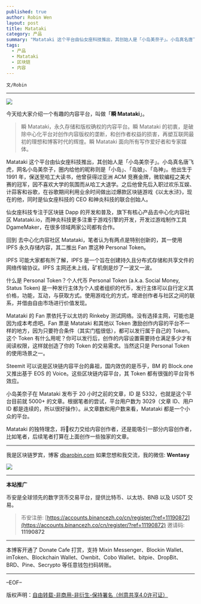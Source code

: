 ```yaml
---
published: true
author: Robin Wen
layout: post
title: Matataki
category: 产品
summary: "Matataki 这个平台由仙女座科技推出，其创始人是「小岛美奈子」。小岛真名唐飞虎，网名小岛美奈子，圈内给他的昵称则是「小岛」、「岛娘」、「岛神」。他出生于 1991 年，保送至哈工大读书，他曾获得过亚洲 ACM 竞赛金牌，微软编程之美大赛的冠军，因不喜欢大学的氛围而从哈工大退学。之后他曾先后入职过欢乐互娱、计蒜客和谷歌，在谷歌期间利用业余时间做出过爆款区块链游戏《以太水浒》，现在的他，同时是仙女座科技的 CEO 和神炎科技的联合创始人。"
tags:
  - 产品
  - Matataki
  - 区块链
  - 内容
---
```


`文/Robin`

***

![](https://cdn.dbarobin.com/sbeu0cx.png)

今天给大家介绍一个有趣的内容平台，叫做「**瞬 Matataki**」。

> 瞬 Matataki，永久存储和版权确权的内容平台。瞬 Matataki 的初衷，是破除中心化平台对创作内容版权的垄断，和创作者权益的损害，再塑互联网最初的理想和博客时代的辉煌。瞬 Matataki 面向所有写作爱好者和专家媒体。

Matataki 这个平台由仙女座科技推出，其创始人是「小岛美奈子」。小岛真名唐飞虎，网名小岛美奈子，圈内给他的昵称则是「小岛」、「岛娘」、「岛神」。他出生于 1991 年，保送至哈工大读书，他曾获得过亚洲 ACM 竞赛金牌，微软编程之美大赛的冠军，因不喜欢大学的氛围而从哈工大退学。之后他曾先后入职过欢乐互娱、计蒜客和谷歌，在谷歌期间利用业余时间做出过爆款区块链游戏《以太水浒》，现在的他，同时是仙女座科技的 CEO 和神炎科技的联合创始人。

仙女座科技专注于区块链 Dapp 的开发和普及，旗下有核心产品去中心化内容社区 Matataki.io，而神炎科技更多注重于游戏引擎的开发，开发过游戏制作工具 DgameMaker，在很多领域两家公司都有合作。

回到 去中心化内容社区 Matataki，笔者认为有两点是特别创新的，其一使用 IPFS 永久存储内容，其二推出 Fan 票这种 Personal Token。

IPFS 可能大家都有所了解，IPFS 是一个旨在创建持久且分布式存储和共享文件的网络传输协议。IPFS 主网还未上线，矿机倒是炒了一波又一波。

什么是 Personal Token？个人代币 Personal Token (a.k.a. Social Money, Status Token) 是一种发行主体为个人或者组织的代币，发行主体可以自行定义其价格，功能，互动，与获取方式。使用游戏化的方式，增进创作者与社区之间的联系，并借由自由市场进行价值发现。

Matataki 的 Fan 票依托于以太坊的 Rinkeby 测试网络。没有选择主网，可能也是因为成本考虑吧。Fan 票是 Matataki 和其他以 Token 激励创作内容的平台不一样的地方，因为只要符合条件（其实门槛很低），都可以发行属于自己的 Token。这个 Token 有什么用呢？你可以发行后，创作的内容设置需要持仓满足多少才有阅读权限，这样就创造了你的 Token 的交易需求。当然这只是 Personal Token 的使用场景之一。

Steemit 可以说是区块链内容平台的鼻祖，国内效仿的是币乎，BM 的 Block.one 又推出基于 EOS 的 Voice。这些区块链内容平台，其 Token 都有很强的平台背书效应。

小岛美奈子在 Matataki 发布于 20 小时之前的文章，ID 是 5332，也就是这个平台目前就 5000+ 的文章。根据笔者的尝试，平台用户数为 3029（文章 ID、用户 ID 都是连续的，所以很好操作）。从文章数和用户数来看，Matataki 都是一个小众的平台。

Matataki 的独特理念，将权力交给内容创作者，还是能吸引一部分内容创作者，比如笔者，后续笔者打算在上面创作一些独家的文章。

***

我是区块链罗宾，博客 [dbarobin.com](https://dbarobin.com/)
如果您想和我交流，我的微信: **Wentasy**

![](https://cdn.dbarobin.com/v4yywe2.png)

***

**本站推广**

币安是全球领先的数字货币交易平台，提供比特币、以太坊、BNB 以及 USDT 交易。

> 币安注册: [https://accounts.binancezh.co/cn/register/?ref=11190872](https://accounts.binancezh.co/cn/register/?ref=11190872)
> 邀请码: **11190872**

***

本博客开通了 Donate Cafe 打赏，支持 Mixin Messenger、Blockin Wallet、imToken、Blockchain Wallet、Ownbit、Cobo Wallet、bitpie、DropBit、BRD、Pine、Secrypto 等任意钱包扫码转账。

<center>
    <div class="--donate-button"
         data-button-id="f8b9df0d-af9a-460d-8258-d3f435445075"
    ></div>
</center>

***

–EOF–

版权声明：[自由转载-非商用-非衍生-保持署名（创意共享4.0许可证）](http://creativecommons.org/licenses/by-nc-nd/4.0/deed.zh)